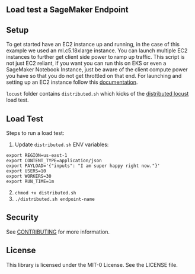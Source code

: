 ## Load test a SageMaker Endpoint

## Setup

To get started have an EC2 instance up and running, in the case of this example we used an ml.c5.18xlarge instance. You can launch multiple EC2 instances to further get client side power to ramp up traffic. This script is not just EC2 reliant, if you want you can run this on EKS or even a SageMaker Notebook Instance, just be aware of the client compute power you have so that you do not get throttled on that end. For launching and setting up an EC2 instance follow this [documentation](https://docs.aws.amazon.com/AWSEC2/latest/UserGuide/LaunchingAndUsingInstances.html).

`locust` folder contains `distributed.sh` which kicks of the [distributed locust](https://docs.locust.io/en/stable/running-distributed.html) load test. 

## Load Test

Steps to run a load test:
1. Update `distributed.sh` ENV variables: 
```
export REGION=us-east-1
export CONTENT_TYPE=application/json
export PAYLOAD='{"inputs": "I am super happy right now."}'
export USERS=10
export WORKERS=30
export RUN_TIME=1m
```

2. `chmod +x distributed.sh`
3. `./distributed.sh endpoint-name`


## Security

See [CONTRIBUTING](CONTRIBUTING.md#security-issue-notifications) for more information.

## License

This library is licensed under the MIT-0 License. See the LICENSE file.

